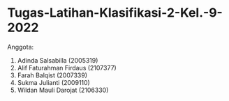 # Tugas-Latihan-Klasifikasi-2-Kel.-9-2022

Anggota:
1. Adinda Salsabilla (2005319)
2. Alif Faturahman Firdaus (2107377)
3. Farah Balqist (2007339)
4. Sukma Julianti (2009110)
5. Wildan Mauli Darojat (2106330)
